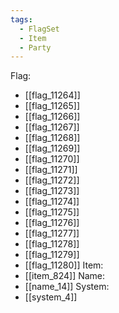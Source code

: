 ```yaml
---
tags:
  - FlagSet
  - Item
  - Party
---
```

Flag:
- [[flag_11264]]
- [[flag_11265]]
- [[flag_11266]]
- [[flag_11267]]
- [[flag_11268]]
- [[flag_11269]]
- [[flag_11270]]
- [[flag_11271]]
- [[flag_11272]]
- [[flag_11273]]
- [[flag_11274]]
- [[flag_11275]]
- [[flag_11276]]
- [[flag_11277]]
- [[flag_11278]]
- [[flag_11279]]
- [[flag_11280]]
Item:
- [[item_824]]
Name:
- [[name_14]]
System:
- [[system_4]]
